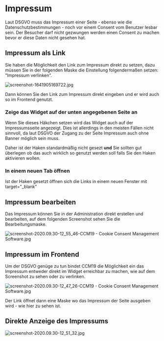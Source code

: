 # Impressum

Laut DSGVO muss das Impressum einer Seite - ebenso wie die Datenschutzbestimmungen - noch vor einem Consent vom Benutzer lesbar sein. Der Besucher darf nicht gezwungen werden einen Consent zu machen bevor er diese Daten nicht gesehen hat.

## Impressum als Link

Sie haben die Möglichkeit den Link zum Impressum direkt zu setzen, dazu müssen Sie in der folgenden Maske die Einstellung folgendermaßen setzen: "Impressum verlinken".

![screenshot-1641905169722.jpg](../../assets/screenshot-1641905169722.jpg)

Dann können Sie den Link zum Impressum direkt eingeben und er wird auch so im Frontend genutzt.

### Zeige das Widget auf der unten angegebenen Seite an

Wenn Sie dieses Häkchen setzen wird das Widget auch auf der Impressumsseite angezeigt. Dies ist allerdings in den meisten Fällen nicht sinnvoll, da laut DSGVO der Zugang zu der Seite Impressum auch ohne Banner möglich sein muss.

Daher ist der Haken standardmäßig nicht gesezt **und** Sie sollten gut überlegen ob das auch wirklich so genutzt werden soll falls Sie den Haken aktivieren wollen.

### In einem neuen Tab öffnen

Ist der Haken gesetzt öffnen sich die Links in einem neuen Fenster mit target="\_blank"

## Impressum bearbeiten

Das Impressum können Sie in der Administration direkt erstellen und bearbeiten, auf dem folgenden Screenshot sehen Sie die Bearbeitungsmaske.

![screenshot-2020.09.30-12_55_46-CCM19 - Cookie Consent Management Software.jpg](<../../assets/screenshot-2020.09.30-12_55_46-CCM19 - Cookie Consent Management Software.jpg>)

## Impressum im Frontend

Um der DSGVO genüge zu tun bindet CCM19 die Möglichkeit ein das Impressum entweder direkt im Widget erreichbar zu machen, wie auf dem Screenshot zu sehen oder zu verlinken.

![screenshot-2020.09.30-12_47_26-CCM19 - Cookie Consent Management Software.jpg](<../../assets/screenshot-2020.09.30-12_47_26-CCM19 - Cookie Consent Management Software.jpg>)

Der Link öffnet dann eine Maske wo das Impressum der Seite ausgeben wird - wie hier zu sehen ist.

## Direkte Anzeige des Impressums

![screenshot-2020.09.30-12_51_32.jpg](../../assets/screenshot-2020.09.30-12_51_32.jpg)
